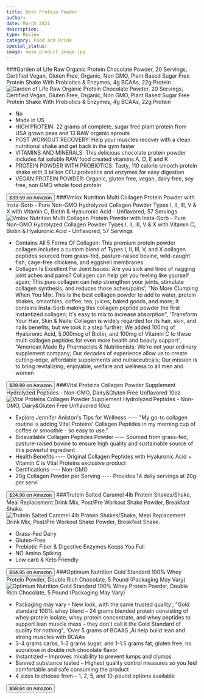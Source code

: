 ```yaml
---
title: Best Protein Powder
author: 
date: March 2021
description: 
type: Review
category: Food and Drink
special_status: 
image: main_product_image.jpg
---
```

###Garden of Life Raw Organic Protein Chocolate Powder, 20 Servings, Certified Vegan, Gluten Free, Organic, Non GMO, Plant Based Sugar Free Protein Shake With Probiotics & Enzymes, 4g BCAAs, 22g Protein
![Garden of Life Raw Organic Protein Chocolate Powder, 20 Servings, Certified Vegan, Gluten Free, Organic, Non GMO, Plant Based Sugar Free Protein Shake With Probiotics & Enzymes, 4g BCAAs, 22g Protein](https://images-na.ssl-images-amazon.com/images/I/61VNRZGcLNL.__AC_SX300_SY300_QL70_ML2_.jpg)
- No
- Made in US
- HIGH PROTEIN: 22 grams of complete, sugar free plant protein from USA grown peas and 13 RAW organic sprouts
- POST WORKOUT RECOVERY: Help your muscles recover with a clean nutritional shake and get back in the gym faster
- VITAMINS AND MINERALS: This delicious chocolate protein powder includes fat soluble RAW food created vitamins A, D, E and K
- PROTEIN POWDER WITH PROBIOTICS: Tasty, 110 calorie smooth protein shake with 3 billion CFU probiotics and enzymes for easy digestion
- VEGAN PROTEIN POWDER: Organic, gluten free, vegan, dairy free, soy free, non GMO whole food protein

[<button class="button">$33.59 on Amazon</button>](https://www.amazon.com/gp/slredirect/picassoRedirect.html/ref=pa_sp_atf_aps_sr_pg1_1?ie=UTF8&adId=A069434324A845LZSIHCX&url=%2FGarden-Life-Chocolate-Packaging-Probiotics%2Fdp%2FB007SYSQ7K%2Fref%3Dsr_1_1_sspa%3Fdchild%3D1%26keywords%3Dprotein%2Bpowder%26qid%3D1614636178%26sr%3D8-1-spons%26psc%3D1&qualifier=1614636178&id=2626992586315848&widgetName=sp_atf)
###Vmlox Nutrition Multi Collagen Protein Powder with Insta-Sorb - Pure Non-GMO Hydrolyzed Collagen Powder Types I, II, III, V & X with Vitamin C, Biotin & Hyaluronic Acid - Unflavored, 57 Servings
![Vmlox Nutrition Multi Collagen Protein Powder with Insta-Sorb - Pure Non-GMO Hydrolyzed Collagen Powder Types I, II, III, V & X with Vitamin C, Biotin & Hyaluronic Acid - Unflavored, 57 Servings](https://images-na.ssl-images-amazon.com/images/I/81Q-wbRGuXL.__AC_SX300_SY300_QL70_ML2_.jpg)
- Contains All 5 Forms Of Collagen: This premium protein powder collagen includes a custom blend of Types I, II, III, V, and X collagen peptides sourced from grass-fed, pasture-raised bovine, wild-caught fish, cage-free chickens, and eggshell membranes
- Collagen Is Excellent For Joint Issues: Are you sick and tired of nagging joint aches and pains? Collagen can help get you feeling like yourself again; This pure collagen can help strengthen your joints, stimulate collagen synthesis, and reduces those aches/pains', "No More Clumping When You Mix: This is the best collagen powder to add to water, protein shakes, smoothies, coffee, tea, juices, baked goods, and more; It contains Insta-Sorb making this collagen peptide powder the first instantized collagen; It's easy to mix to increase absorption", 'Transform Your Hair, Skin & Nails: Collagen is widely regarded for its hair, skin, and nails benefits, but we took it a step further; We added 100mg of Hyaluronic Acid, 5,000mcg of Biotin, and 100mg of Vitamin C to these multi collagen peptides for even more health and beauty support', "American Made By Pharmacists & Nutritionists: We're not your ordinary supplement company; Our decades of experience allow us to create cutting-edge, affordable supplements and nutraceuticals; Our mission is to bring revitalizing, enjoyable, welfare and wellness to all men and women

[<button class="button">$28.99 on Amazon</button>](https://www.amazon.com/gp/slredirect/picassoRedirect.html/ref=pa_sp_atf_aps_sr_pg1_1?ie=UTF8&adId=A03522443IKB9R6NOXIM9&url=%2FNutrition-Collagen-Protein-Powder-Insta-Sorb%2Fdp%2FB08GJ7CNB6%2Fref%3Dsr_1_4_sspa%3Fdchild%3D1%26keywords%3Dprotein%2Bpowder%26qid%3D1614636178%26sr%3D8-4-spons%26psc%3D1&qualifier=1614636178&id=2626992586315848&widgetName=sp_atf)
###Vital Proteins Collagen Powder Supplement Hydrolyzed Peptides - Non-GMO, Dairy&Gluten Free Unflavored 10oz
![Vital Proteins Collagen Powder Supplement Hydrolyzed Peptides - Non-GMO, Dairy&Gluten Free Unflavored 10oz](https://images-na.ssl-images-amazon.com/images/I/81nBDW%2B95zL.__AC_SX300_SY300_QL70_ML2_.jpg)
- Explore Jennifer Aniston\'s Tips for Wellness ---- "My go-to collagen routine is adding Vital Proteins\' Collagen Peptides in my morning cup of coffee or smoothie - so easy to use."
- Bioavailable Collagen Peptides Powder ---- Sourced from grass-fed, pasture-raised bovine to ensure high quality and sustainable source of this powerful ingredient
- Health Benefits ---- Original Collagen Peptides with Hyaluronic Acid + Vitamin C is Vital Proteins exclusive product
- Certifications ---- Non-GMO
- 20g Collagen Powder per Serving ---- Provides 14 daily servings at 20g per servi

[<button class="button">$24.98 on Amazon</button>](https://www.amazon.com/gp/slredirect/picassoRedirect.html/ref=pa_sp_atf_aps_sr_pg1_1?ie=UTF8&adId=A056102010J76M1ZYDMXZ&url=%2FVital-Proteins-Pasture-Raised-Grass-Fed-Collagen%2Fdp%2FB00NLR1PX0%2Fref%3Dsr_1_5_sspa%3Fdchild%3D1%26keywords%3Dprotein%2Bpowder%26qid%3D1614636178%26sr%3D8-5-spons%26psc%3D1&qualifier=1614636178&id=2626992586315848&widgetName=sp_atf)
###Trutein Salted Caramel 4lb Protein Shakes/Shake, Meal Replacement Drink Mix, Post/Pre Workout Shake Powder, Breakfast Shake.
![Trutein Salted Caramel 4lb Protein Shakes/Shake, Meal Replacement Drink Mix, Post/Pre Workout Shake Powder, Breakfast Shake.](https://images-na.ssl-images-amazon.com/images/I/410HQf-ZM5L._SX300_SY300_QL70_ML2_.jpg)
- Grass-Fed Dairy
- Gluten-Free
- Prebiotic Fiber & Digestive Enzymes Keeps You Full
- NO Amino Spiking
- Low carb & Keto Friendly

[<button class="button">$54.95 on Amazon</button>](https://www.amazon.com/gp/slredirect/picassoRedirect.html/ref=pa_sp_atf_aps_sr_pg1_1?ie=UTF8&adId=A02412503UUVSJFMAAKTG&url=%2FBody-Nutrition-Trutein-Salted-Caramel%2Fdp%2FB004SLLJ16%2Fref%3Dsr_1_6_sspa%3Fdchild%3D1%26keywords%3Dprotein%2Bpowder%26qid%3D1614636178%26sr%3D8-6-spons%26psc%3D1%26smid%3DA26S1VJEZ1PHG7&qualifier=1614636178&id=2626992586315848&widgetName=sp_atf)
###Optimum Nutrition Gold Standard 100% Whey Protein Powder, Double Rich Chocolate, 5 Pound (Packaging May Vary)
![Optimum Nutrition Gold Standard 100% Whey Protein Powder, Double Rich Chocolate, 5 Pound (Packaging May Vary)](https://images-na.ssl-images-amazon.com/images/I/712C7yc9wML.__AC_SY300_SX300_QL70_ML2_.jpg)
- Packaging may vary - New look, with the same trusted quality', "Gold standard 100% whey blend – 24 grams blended protein consisting of whey protein isolate, whey protein concentrate, and whey peptides to support lean muscle mass – they don't call it the Gold Standard of quality for nothing", 'Over 5 grams of BCAAS ‚Äì help build lean and strong muscles with BCAAs
- 3-4 grams carbs, 1-3 grams sugar, and 1-1.5 grams fat, gluten free, no sucralose in double rich chocolate flavor
- Instantized – Improves mixability to prevent lumps and clumps
- Banned substance tested – Highest quality control measures so you feel comfortable and safe consuming the product
- 4 sizes to choose from – 1, 2, 5, and 10-pound options available

[<button class="button">$58.64 on Amazon</button>](https://www.amazon.com/Optimum-Nutrition-Standard-Protein-Chocolate/dp/B000QSNYGI/ref=sr_1_7?dchild=1&keywords=protein+powder&qid=1614636178&sr=8-7)
